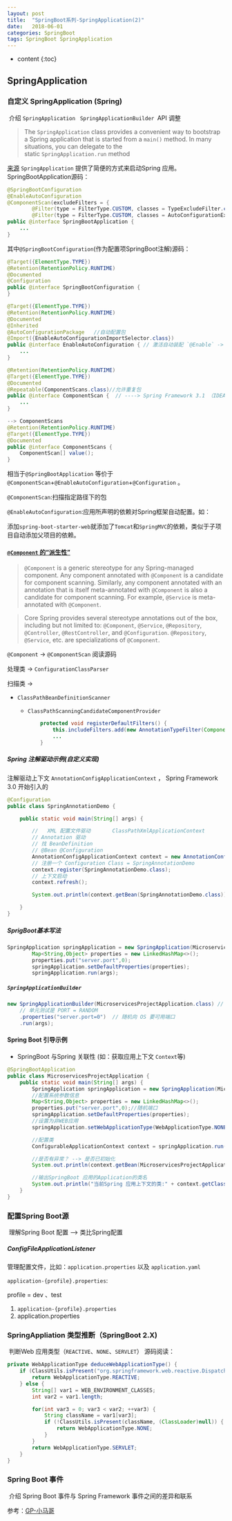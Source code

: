 ```yaml
---
layout: post
title:  "SpringBoot系列-SpringApplication(2)"
date:   2018-06-01
categories: SpringBoot
tags: SpringBoot SpringApplication
---
```


* content
{:toc}

## SpringApplication

### 自定义 SpringApplication  (Spring)

​	介绍 `SpringApplication ` `SpringApplicationBuilder `API 调整

> The `SpringApplication` class provides a convenient way to bootstrap a Spring application that is started from a `main()` method. In many situations, you can delegate to the static `SpringApplication.run` method

[来源](https://docs.spring.io/spring-boot/docs/2.0.4.RELEASE/reference/htmlsingle/#boot-features-spring-application)  `SpringApplication` 提供了简便的方式来启动Spring 应用。 SpringBootApplication源码：

```java
@SpringBootConfiguration
@EnableAutoConfiguration
@ComponentScan(excludeFilters = {
		@Filter(type = FilterType.CUSTOM, classes = TypeExcludeFilter.class),
		@Filter(type = FilterType.CUSTOM, classes = AutoConfigurationExcludeFilter.class) })
public @interface SpringBootApplication {
    ...
}
```
其中`@SpringBootConfiguration`(作为配置项SpringBoot注解)源码：

```java
@Target({ElementType.TYPE})
@Retention(RetentionPolicy.RUNTIME)
@Documented
@Configuration
public @interface SpringBootConfiguration {
}

@Target({ElementType.TYPE})
@Retention(RetentionPolicy.RUNTIME)
@Documented
@Inherited
@AutoConfigurationPackage   //自动配置包
@Import({EnableAutoConfigurationImportSelector.class})
public @interface EnableAutoConfiguration { // 激活自动装配 `@Enable` -> `@Enable` 开头的
	...
}

@Retention(RetentionPolicy.RUNTIME)
@Target({ElementType.TYPE})
@Documented
@Repeatable(ComponentScans.class)//允许重复包
public @interface ComponentScan {  // ----> Spring Framework 3.1 （IDEA 快捷键可查看）
	...
}

--> ComponentScans
@Retention(RetentionPolicy.RUNTIME)
@Target({ElementType.TYPE})
@Documented
public @interface ComponentScans {
    ComponentScan[] value(); 
}
```



相当于`@SpringBootApplication` 等价于`@ComponentScan`+`@EnableAutoConfiguration`+`@Configuration` 。

`@ComponentScan`:扫描指定路径下的包

`@EnableAutoConfiguration`:应用所声明的依赖对Spring框架自动配置。如：

添加`spring-boot-starter-web`就添加了`Tomcat`和`SpringMVC`的依赖，类似于子项目自动添加父项目的依赖。

#### [`@Component` 的“派生性”](https://github.com/spring-projects/spring-framework/wiki/Spring-Annotation-Programming-Model)

> `@Component` is a generic stereotype for any Spring-managed component. Any component annotated with `@Component` is a candidate for component scanning. Similarly, any component annotated with an annotation that is itself meta-annotated with `@Component` is also a candidate for component scanning. For example, `@Service` is meta-annotated with `@Component`.

> Core Spring provides several stereotype annotations out of the box, including but not limited to: `@Component`, `@Service`, `@Repository`, `@Controller`, `@RestController`, and `@Configuration`. `@Repository`, `@Service`, etc. are specializations of `@Component`.

`@Component` -> `@ComponentScan`  阅读源码

处理类 -> `ConfigurationClassParser`

扫描类 -> 

* `ClassPathBeanDefinitionScanner`

  * `ClassPathScanningCandidateComponentProvider`

    ```java
    	protected void registerDefaultFilters() {
    		this.includeFilters.add(new AnnotationTypeFilter(Component.class));
        	...
    	}
    ```

##### Spring 注解驱动示例(自定义实现)

注解驱动上下文 `AnnotationConfigApplicationContext` ， Spring Framework 3.0 开始引入的

```java
@Configuration
public class SpringAnnotationDemo {

    public static void main(String[] args) {

        //   XML 配置文件驱动       ClassPathXmlApplicationContext
        // Annotation 驱动
        // 找 BeanDefinition
        // @Bean @Configuration
        AnnotationConfigApplicationContext context = new AnnotationConfigApplicationContext();
        // 注册一个 Configuration Class = SpringAnnotationDemo
        context.register(SpringAnnotationDemo.class);
        // 上下文启动
        context.refresh();

        System.out.println(context.getBean(SpringAnnotationDemo.class));

    }
}
```

##### SprigBoot基本写法

```java
SpringApplication springApplication = new SpringApplication(MicroservicesProjectApplication.class);
        Map<String,Object> properties = new LinkedHashMap<>();
        properties.put("server.port",0);
        springApplication.setDefaultProperties(properties);
        springApplication.run(args);
```
##### `SpringApplicationBuilder`

```java
new SpringApplicationBuilder(MicroservicesProjectApplication.class) // Fluent API
    // 单元测试是 PORT = RANDOM
    .properties("server.port=0")  // 随机向 OS 要可用端口
    .run(args);
```

#### Spring Boot 引导示例

- SpringBoot 与Spring 关联性  (如：获取应用上下文 `Context`等)

```java
@SpringBootApplication
public class MicroservicesProjectApplication {
    public static void main(String[] args) {
        SpringApplication springApplication = new SpringApplication(MicroservicesProjectApplication.class);
        //配置系统参数信息
        Map<String,Object> properties = new LinkedHashMap<>();
        properties.put("server.port",0);//随机端口
        springApplication.setDefaultProperties(properties);
        //设置为非WEB应用
        springApplication.setWebApplicationType(WebApplicationType.NONE);

        //配置类
        ConfigurableApplicationContext context = springApplication.run(args);

        //是否有异常？ --> 是否已初始化
        System.out.println(context.getBean(MicroservicesProjectApplication.class));

        //输出SpringBoot 应用的Application的类名
        System.out.println("当前Spring 应用上下文的类:" + context.getClass().getName()); 
    }
}
```


### 配置Spring Boot源

​	理解Spring Boot 配置  --> 类比Spring配置

##### ConfigFileApplicationListener

管理配置文件，比如：`application.properties` 以及 `application.yaml`

`application-{profile}.properties`:

profile  = dev 、test

1. `application-{profile}.properties`
2. application.properties


### SpringAppliation 类型推断（SpringBoot 2.X)

​	判断Web 应用类型（`REACTIVE`、`NONE`、`SERVLET`）   源码阅读：

```java
private WebApplicationType deduceWebApplicationType() {
    if (ClassUtils.isPresent("org.springframework.web.reactive.DispatcherHandler", (ClassLoader)null) && !ClassUtils.isPresent("org.springframework.web.servlet.DispatcherServlet", (ClassLoader)null) && !ClassUtils.isPresent("org.glassfish.jersey.server.ResourceConfig", (ClassLoader)null)) {
        return WebApplicationType.REACTIVE;
    } else {
        String[] var1 = WEB_ENVIRONMENT_CLASSES;
        int var2 = var1.length;

        for(int var3 = 0; var3 < var2; ++var3) {
            String className = var1[var3];
            if (!ClassUtils.isPresent(className, (ClassLoader)null)) {
                return WebApplicationType.NONE;
            }
        }
        return WebApplicationType.SERVLET;
    }
}
```

### Spring Boot 事件

​	介绍 Spring Boot 事件与 Spring Framework 事件之间的差异和联系



参考：[GP-小马哥](https://www.gupaoedu.com/team.html)